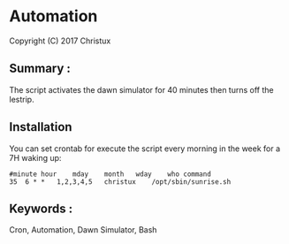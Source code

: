 # Automation

Copyright (C) 2017 Christux

## Summary :

The script activates the dawn simulator for 40 minutes then turns off the lestrip.


## Installation

You can set crontab for execute the script every morning in the week for a 7H waking up:

```
#minute	hour	mday	month	wday	who	command
35  6 *	*	1,2,3,4,5	christux	/opt/sbin/sunrise.sh
```

## Keywords :

Cron, Automation, Dawn Simulator, Bash

